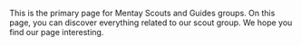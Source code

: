 This is the primary page for Mentay Scouts and Guides groups.
On this page, you can discover everything related to our scout group.
We hope you find our page interesting.
